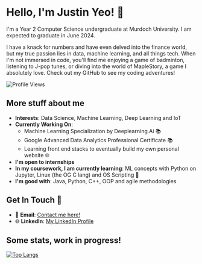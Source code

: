 # Hello, I'm Justin Yeo! 👋

I'm a Year 2 Computer Science undergraduate at Murdoch University. I am expected to graduate in June 2024. 

I have a knack for numbers and have even delved into the finance world, but my true passion lies in data, machine learning, and all things tech. When I'm not immersed in code, you'll find me enjoying a game of badminton, listening to J-pop tunes, or diving into the world of MapleStory, a game I absolutely love. Check out my GitHub to see my coding adventures! 

![Profile Views](https://komarev.com/ghpvc/?username=yeojustin&color=brightgreen)

## More stuff about me
- **Interests**: Data Science, Machine Learning, Deep Learning and IoT
- **Currently Working On**:
  - Machine Learning Specialization by Deeplearning.Ai  📚
  - Google Advanced Data Analytics Professional Certificate 📚
  - Learning front end stacks to eventually build my own personal website 🌐
- **I'm open to internships**
- **In my coursework, I am currently learning**: ML concepts with Python on Jupyter, Linux (the OG C lang) and OS Scripting 📖
- **I'm good with**: Java, Python, C++, OOP and agile methodologies

## Get In Touch 🤙
- 📧 **Email**: [Contact me here!](mailto:jsyeojn@gmail.com)
- 🌐 **LinkedIn**: [My LinkedIn Profile](https://www.linkedin.com/in/justinyeo177/)

## Some stats, work in progress!
[![Top Langs](https://github-readme-stats-git-masterrstaa-rickstaa.vercel.app/api/top-langs/?username=yeojustin)](https://github.com/yeojustin/github-readme-stats)

<!---
yeojustin/yeojustin is a ✨ special ✨ repository because its `README.md` (this file) appears on your GitHub profile.
You can click the Preview link to take a look at your changes.
--->
